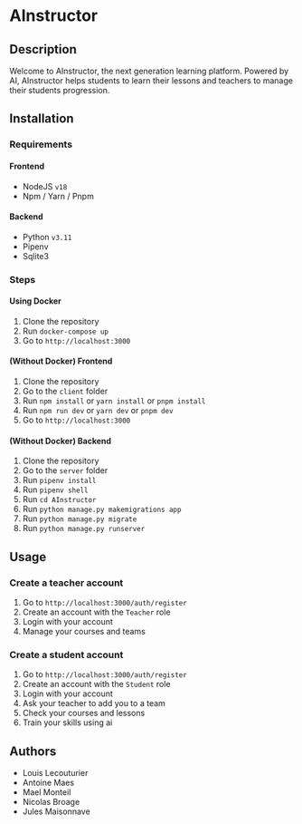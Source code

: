 # AInstructor

## Description

Welcome to AInstructor, the next generation learning platform. Powered by AI, AInstructor helps students to learn their lessons and teachers to manage their students progression.


## Installation

### Requirements

#### Frontend
- NodeJS `v18`
- Npm / Yarn / Pnpm

#### Backend
- Python `v3.11`
- Pipenv
- Sqlite3

### Steps

#### Using Docker
1. Clone the repository
2. Run `docker-compose up`
3. Go to `http://localhost:3000`


#### (Without Docker) Frontend
1. Clone the repository
2. Go to the `client` folder
3. Run `npm install` or `yarn install` or `pnpm install`
4. Run `npm run dev` or `yarn dev` or `pnpm dev`
5. Go to `http://localhost:3000`


#### (Without Docker) Backend
1. Clone the repository
2. Go to the `server` folder
3. Run `pipenv install`
4. Run `pipenv shell`
5. Run `cd AInstructor`
6. Run `python manage.py makemigrations app`
7. Run `python manage.py migrate`
8. Run `python manage.py runserver`


## Usage

### Create a teacher account
1. Go to `http://localhost:3000/auth/register`
2. Create an account with the `Teacher` role
3. Login with your account
4. Manage your courses and teams

### Create a student account
1. Go to `http://localhost:3000/auth/register`
2. Create an account with the `Student` role
3. Login with your account
4. Ask your teacher to add you to a team
5. Check your courses and lessons
6. Train your skills using ai

## Authors
- Louis Lecouturier
- Antoine Maes
- Mael Monteil
- Nicolas Broage
- Jules Maisonnave
